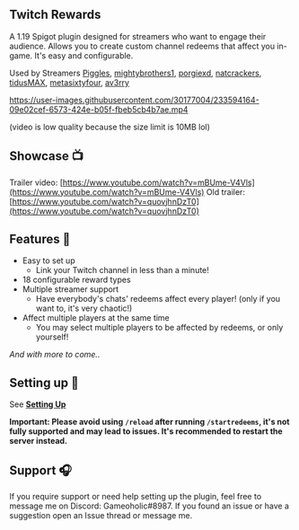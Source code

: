 

**Twitch Rewards**
---
A 1.19 Spigot plugin designed for streamers who want to engage their audience. Allows you to create custom channel redeems that affect you in-game. It's easy and configurable.

Used by Streamers [Piggles](https://twitter.com/ItzIgglePiggles/status/1660684585447964672), [mightybrothers1](https://twitter.com/mightybrothers2/status/1646272304022802439), [porgiexd](https://twitter.com/porgiexd), [natcrackers](https://twitter.com/natcrackers/status/1662529880633020416), [tidusMAX](https://twitter.com/TidusIThink), [metasixtyfour](https://twitter.com/metasixtyfour), [av3rry](https://twitter.com/Av33ry_)

https://user-images.githubusercontent.com/30177004/233594164-09e02cef-6573-424e-b05f-fbeb5cb4b7ae.mp4

(video is low quality because the size limit is 10MB lol)

**Showcase** 📺
---
Trailer video: [https://www.youtube.com/watch?v=mBUme-V4Vls](https://www.youtube.com/watch?v=mBUme-V4Vls)
Old trailer: [https://www.youtube.com/watch?v=quovjhnDzT0](https://www.youtube.com/watch?v=quovjhnDzT0)

**Features** 📝
---
+ Easy to set up
    - Link your Twitch channel in less than a minute!
+ 18 configurable reward types
+ Multiple streamer support
    - Have everybody's chats' redeems affect every player! (only if you want to, it's very chaotic!)
+ Affect multiple players at the same time
    - You may select multiple players to be affected by redeems, or only yourself!

*And with more to come..*

**Setting up** 🔧
---
See **[Setting Up](https://github.com/Gameoholic/TwitchRewards/wiki/Setting-Up)**

**Important: Please avoid using `/reload` after running `/startredeems`, it's not fully supported and may lead to issues. It's recommended to restart the server instead.**

**Support** 🎧
---
If you require support or need help setting up the plugin, feel free to message me on Discord: Gameoholic#8987. If you found an issue or have a suggestion open an Issue thread or message me.
